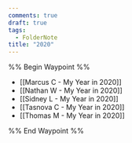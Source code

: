 ```yaml
---
comments: true
draft: true
tags:
  - FolderNote
title: "2020"
---
```

%% Begin Waypoint %%
- [[Marcus C - My Year in 2020]]
- [[Nathan W - My Year in 2020]]
- [[Sidney L - My Year in 2020]]
- [[Tasnova C - My Year in 2020]]
- [[Thomas M - My Year in 2020]]

%% End Waypoint %%

